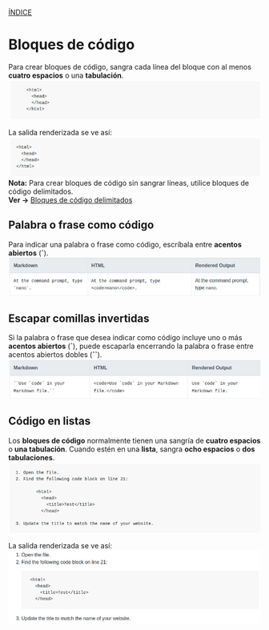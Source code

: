 [ÍNDICE](https://github.com/Zet0699/Guia_markdown/blob/Zet_main/README.md)


# **Bloques de código**

Para crear bloques de código, sangra cada línea del bloque con al menos **cuatro espacios** o una **tabulación**.
![codeblocks_01](/IMG/codeblocks_01.jpg "Bloques de código")

La salida renderizada se ve así:   
![codeblocks_02](/IMG/codeblocks_02.jpg "Salida renderizada")   
**Nota:** Para crear bloques de código sin sangrar líneas, utilice bloques de código delimitados.  
**Ver →** [Bloques de código delimitados](https://github.com/JoseFerDel/Guia_markdown/blob/Zet_main/codeblocks_delimitados.md)


## **Palabra o frase como código** 

Para indicar una palabra o frase como código, escríbala entre **acentos abiertos** \(**\`**\).
![codeblocks_03](/IMG/codeblocks_03.jpg "Palabra o frase como código")


## **Escapar comillas invertidas**

Si la palabra o frase que desea indicar como código incluye uno o más **acentos abiertos** \(**\`**\), puede escaparla encerrando la palabra o frase entre acentos abiertos dobles \(**\`\`**\).
![codeblocks_04](/IMG/codeblocks_04.jpg "Escapar acentos abiertos")


## **Código en listas**

Los **bloques de código** normalmente tienen una sangría de **cuatro espacios** o **una tabulación**. Cuando estén en una **lista**, sangra **ocho espacios** o **dos tabulaciones**.
![codeblocks_05](/IMG/codeblocks_05.jpg "Código en listas")

La salida renderizada se ve así:
![codeblocks_06](/IMG/codeblocks_06.jpg "Salida renderizada")

